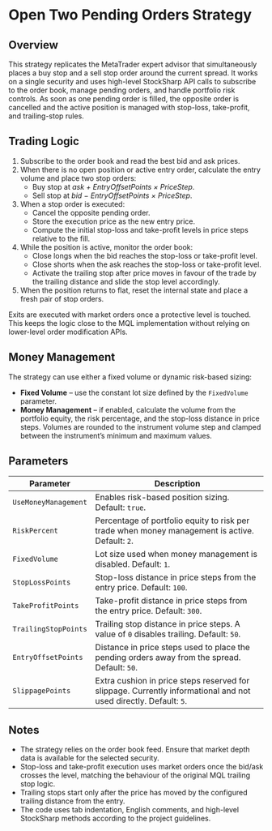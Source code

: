 # Open Two Pending Orders Strategy

## Overview
This strategy replicates the MetaTrader expert advisor that simultaneously places a buy stop and a sell stop order around the current spread. It works on a single security and uses high-level StockSharp API calls to subscribe to the order book, manage pending orders, and handle portfolio risk controls. As soon as one pending order is filled, the opposite order is cancelled and the active position is managed with stop-loss, take-profit, and trailing-stop rules.

## Trading Logic
1. Subscribe to the order book and read the best bid and ask prices.
2. When there is no open position or active entry order, calculate the entry volume and place two stop orders:
   - Buy stop at *ask + EntryOffsetPoints × PriceStep*.
   - Sell stop at *bid − EntryOffsetPoints × PriceStep*.
3. When a stop order is executed:
   - Cancel the opposite pending order.
   - Store the execution price as the new entry price.
   - Compute the initial stop-loss and take-profit levels in price steps relative to the fill.
4. While the position is active, monitor the order book:
   - Close longs when the bid reaches the stop-loss or take-profit level.
   - Close shorts when the ask reaches the stop-loss or take-profit level.
   - Activate the trailing stop after price moves in favour of the trade by the trailing distance and slide the stop level accordingly.
5. When the position returns to flat, reset the internal state and place a fresh pair of stop orders.

Exits are executed with market orders once a protective level is touched. This keeps the logic close to the MQL implementation without relying on lower-level order modification APIs.

## Money Management
The strategy can use either a fixed volume or dynamic risk-based sizing:
- **Fixed Volume** – use the constant lot size defined by the `FixedVolume` parameter.
- **Money Management** – if enabled, calculate the volume from the portfolio equity, the risk percentage, and the stop-loss distance in price steps. Volumes are rounded to the instrument volume step and clamped between the instrument’s minimum and maximum values.

## Parameters
| Parameter | Description |
|-----------|-------------|
| `UseMoneyManagement` | Enables risk-based position sizing. Default: `true`. |
| `RiskPercent` | Percentage of portfolio equity to risk per trade when money management is active. Default: `2`. |
| `FixedVolume` | Lot size used when money management is disabled. Default: `1`. |
| `StopLossPoints` | Stop-loss distance in price steps from the entry price. Default: `100`. |
| `TakeProfitPoints` | Take-profit distance in price steps from the entry price. Default: `300`. |
| `TrailingStopPoints` | Trailing stop distance in price steps. A value of `0` disables trailing. Default: `50`. |
| `EntryOffsetPoints` | Distance in price steps used to place the pending orders away from the spread. Default: `50`. |
| `SlippagePoints` | Extra cushion in price steps reserved for slippage. Currently informational and not used directly. Default: `5`. |

## Notes
- The strategy relies on the order book feed. Ensure that market depth data is available for the selected security.
- Stop-loss and take-profit execution uses market orders once the bid/ask crosses the level, matching the behaviour of the original MQL trailing stop logic.
- Trailing stops start only after the price has moved by the configured trailing distance from the entry.
- The code uses tab indentation, English comments, and high-level StockSharp methods according to the project guidelines.
